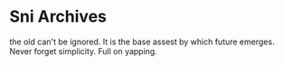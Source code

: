 # Sni Archives 
the old can't be ignored. It is the base assest by which future emerges. 
Never forget simplicity. Full on yapping.
